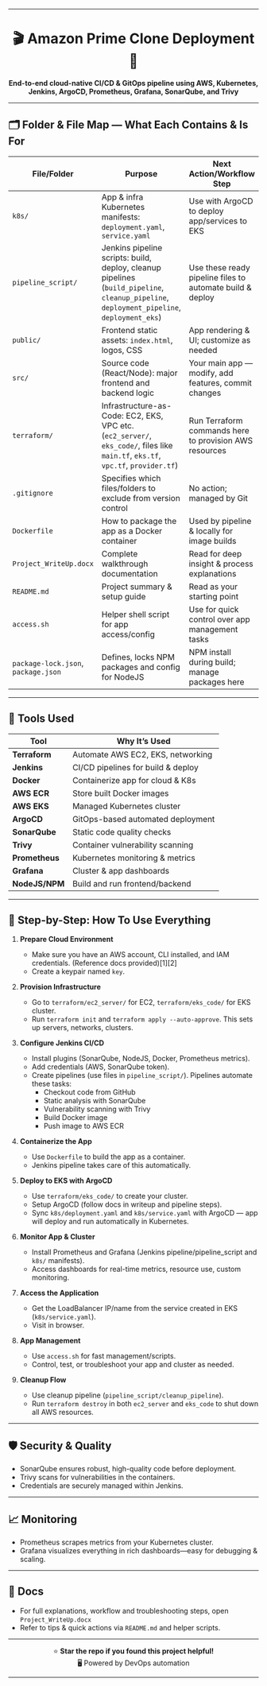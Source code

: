 ***

<div align="center">

# 🎬 Amazon Prime Clone Deployment 🚀

**End-to-end cloud-native CI/CD & GitOps pipeline using AWS, Kubernetes, Jenkins, ArgoCD, Prometheus, Grafana, SonarQube, and Trivy**

</div>

***

## 🗂️ Folder & File Map — What Each Contains & Is For

| File/Folder      | Purpose                                                                                       | Next Action/Workflow Step                                    |
|------------------|----------------------------------------------------------------------------------------------|--------------------------------------------------------------|
| `k8s/`           | App & infra Kubernetes manifests: `deployment.yaml`, `service.yaml`                          | Use with ArgoCD to deploy app/services to EKS                |
| `pipeline_script/` | Jenkins pipeline scripts: build, deploy, cleanup pipelines (`build_pipeline`, `cleanup_pipeline`, `deployment_pipeline`, `deployment_eks`) | Use these ready pipeline files to automate build & deploy     |
| `public/`        | Frontend static assets: `index.html`, logos, CSS                                             | App rendering & UI; customize as needed                      |
| `src/`           | Source code (React/Node): major frontend and backend logic                                   | Your main app — modify, add features, commit changes          |
| `terraform/`     | Infrastructure-as-Code: EC2, EKS, VPC etc. (`ec2_server/`, `eks_code/`, files like `main.tf`, `eks.tf`, `vpc.tf`, `provider.tf`)                            | Run Terraform commands here to provision AWS resources        |
| `.gitignore`     | Specifies which files/folders to exclude from version control                                | No action; managed by Git                                    |
| `Dockerfile`     | How to package the app as a Docker container                                                 | Used by pipeline & locally for image builds                   |
| `Project_WriteUp.docx` | Complete walkthrough documentation                                                       | Read for deep insight & process explanations                  |
| `README.md`      | Project summary & setup guide                                                                | Read as your starting point                                   |
| `access.sh`      | Helper shell script for app access/config                                                    | Use for quick control over app management tasks               |
| `package-lock.json`, `package.json` | Defines, locks NPM packages and config for NodeJS                      | NPM install during build; manage packages here                |

***

## 🔨 Tools Used

| Tool         | Why It’s Used                        |
|--------------|--------------------------------------|
| **Terraform**  | Automate AWS EC2, EKS, networking    |
| **Jenkins**    | CI/CD pipelines for build & deploy   |
| **Docker**     | Containerize app for cloud & K8s     |
| **AWS ECR**    | Store built Docker images            |
| **AWS EKS**    | Managed Kubernetes cluster           |
| **ArgoCD**     | GitOps-based automated deployment    |
| **SonarQube**  | Static code quality checks           |
| **Trivy**      | Container vulnerability scanning     |
| **Prometheus** | Kubernetes monitoring & metrics      |
| **Grafana**    | Cluster & app dashboards             |
| **NodeJS/NPM** | Build and run frontend/backend       |

***

## 🚦 Step-by-Step: How To Use Everything

1. **Prepare Cloud Environment**
   - Make sure you have an AWS account, CLI installed, and IAM credentials. (Reference docs provided)[1][2]
   - Create a keypair named `key`.

2. **Provision Infrastructure**
   - Go to `terraform/ec2_server/` for EC2, `terraform/eks_code/` for EKS cluster.
   - Run `terraform init` and `terraform apply --auto-approve`. This sets up servers, networks, clusters.

3. **Configure Jenkins CI/CD**
   - Install plugins (SonarQube, NodeJS, Docker, Prometheus metrics).
   - Add credentials (AWS, SonarQube token).
   - Create pipelines (use files in `pipeline_script/`). Pipelines automate these tasks:
      - Checkout code from GitHub
      - Static analysis with SonarQube
      - Vulnerability scanning with Trivy
      - Build Docker image
      - Push image to AWS ECR

4. **Containerize the App**
   - Use `Dockerfile` to build the app as a container.
   - Jenkins pipeline takes care of this automatically.

5. **Deploy to EKS with ArgoCD**
   - Use `terraform/eks_code/` to create your cluster.
   - Setup ArgoCD (follow docs in writeup and pipeline steps).
   - Sync `k8s/deployment.yaml` and `k8s/service.yaml` with ArgoCD — app will deploy and run automatically in Kubernetes.

6. **Monitor App & Cluster**
   - Install Prometheus and Grafana (Jenkins pipeline/pipeline_script and `k8s/` manifests).
   - Access dashboards for real-time metrics, resource use, custom monitoring.

7. **Access the Application**
   - Get the LoadBalancer IP/name from the service created in EKS (`k8s/service.yaml`).
   - Visit in browser.

8. **App Management**
   - Use `access.sh` for fast management/scripts.
   - Control, test, or troubleshoot your app and cluster as needed.

9. **Cleanup Flow**
   - Use cleanup pipeline (`pipeline_script/cleanup_pipeline`).
   - Run `terraform destroy` in both `ec2_server` and `eks_code` to shut down all AWS resources.

***

## 🛡️ Security & Quality

- SonarQube ensures robust, high-quality code before deployment.
- Trivy scans for vulnerabilities in the containers.
- Credentials are securely managed within Jenkins.

***

## 📈 Monitoring

- Prometheus scrapes metrics from your Kubernetes cluster.
- Grafana visualizes everything in rich dashboards—easy for debugging & scaling.

***

## 📝 Docs

- For full explanations, workflow and troubleshooting steps, open `Project_WriteUp.docx`
- Refer to tips & quick actions via `README.md` and helper scripts.


***

<div align="center">

⭐ **Star the repo if you found this project helpful!**  
🖥️ Powered by DevOps automation

</div>

---
